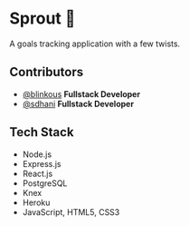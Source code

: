 # Sprout :seedling:

A goals tracking application with a few twists.

## Contributors
- [@blinkous](https://github.com/blinkous) **Fullstack Developer**
- [@sdhani](https://github.com/sdhani) **Fullstack Developer**

## Tech Stack
- Node.js
- Express.js
- React.js
- PostgreSQL
- Knex
- Heroku
- JavaScript, HTML5, CSS3
